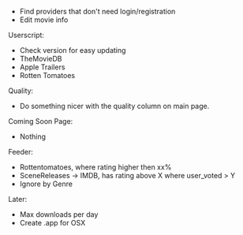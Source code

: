 * Find providers that don't need login/registration
* Edit movie info

Userscript:

* Check version for easy updating
* TheMovieDB
* Apple Trailers
* Rotten Tomatoes

Quality:

* Do something nicer with the quality column on main page.

Coming Soon Page:

* Nothing

Feeder:

* Rottentomatoes, where rating higher then xx%
* SceneReleases -> IMDB, has rating above X where user_voted > Y
* Ignore by Genre

Later:

* Max downloads per day
* Create .app for OSX